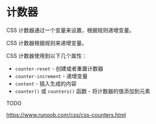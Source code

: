 # 计数器

CSS 计数器通过一个变量来设置，根据规则递增变量。



CSS 计数器根据规则来递增变量。

CSS 计数器使用到以下几个属性：

- `counter-reset` - 创建或者重置计数器
- `counter-increment` - 递增变量
- `content` - 插入生成的内容
- `counter()` 或 `counters()` 函数 - 将计数器的值添加到元素





TODO 

https://www.runoob.com/css/css-counters.html